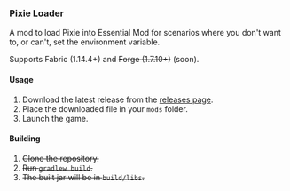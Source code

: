 <h3>Pixie Loader</h3>
<p>A mod to load Pixie into Essential Mod for scenarios where you don't want to, or can't, set the environment variable.</p>
<p>Supports Fabric (1.14.4+) and <strike>Forge (1.7.10+)</strike> (soon).</p>

<h4>Usage</h3>
<ol>
  <li>Download the latest release from the <a href="https://github.com/pixiemc/loader/releases">releases page</a>.</li>
  <li>Place the downloaded file in your <code>mods</code> folder.</li>
  <li>Launch the game.</li>
</ol>

<h4><strike>Building</strike></h3>
<ol>
<li><strike>Clone the repository.</strike></li>
<li><strike>Run <code>gradlew build</code>.</strike></li>
<li><strike>The built jar will be in <code>build/libs</code>.</strike></li>
</ol>


